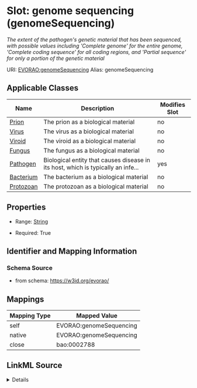 

# Slot: genome sequencing (genomeSequencing) 


_The extent of the pathogen's genetic material that has been sequenced, with possible values including 'Complete genome' for the entire genome, 'Complete coding sequence' for all coding regions, and 'Partial sequence' for only a portion of the genetic material_





URI: [EVORAO:genomeSequencing](https://w3id.org/evorao/genomeSequencing)
Alias: genomeSequencing

<!-- no inheritance hierarchy -->





## Applicable Classes

| Name | Description | Modifies Slot |
| --- | --- | --- |
| [Prion](Prion.md) | The prion as a biological material |  no  |
| [Virus](Virus.md) | The virus as a biological material |  no  |
| [Viroid](Viroid.md) | The viroid as a biological material |  no  |
| [Fungus](Fungus.md) | The fungus as a biological material |  no  |
| [Pathogen](Pathogen.md) | Biological entity that causes disease in its host, which is typically an infe... |  yes  |
| [Bacterium](Bacterium.md) | The bacterium as a biological material |  no  |
| [Protozoan](Protozoan.md) | The protozoan as a biological material |  no  |







## Properties

* Range: [String](String.md)

* Required: True





## Identifier and Mapping Information







### Schema Source


* from schema: https://w3id.org/evorao/




## Mappings

| Mapping Type | Mapped Value |
| ---  | ---  |
| self | EVORAO:genomeSequencing |
| native | EVORAO:genomeSequencing |
| close | bao:0002788 |




## LinkML Source

<details>
```yaml
name: genomeSequencing
description: The extent of the pathogen's genetic material that has been sequenced,
  with possible values including 'Complete genome' for the entire genome, 'Complete
  coding sequence' for all coding regions, and 'Partial sequence' for only a portion
  of the genetic material
title: genome sequencing
from_schema: https://w3id.org/evorao/
close_mappings:
- bao:0002788
rank: 1000
alias: genomeSequencing
domain_of:
- Pathogen
range: string
required: true
multivalued: false
equals_string_in:
- Complete genome
- Complete coding sequence
- Partial sequence

```
</details>